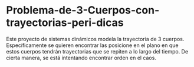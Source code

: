 # Problema-de-3-Cuerpos-con-trayectorias-peri-dicas
Este proyecto de sistemas dinámicos modela la trayectoria de 3 cuerpos. Específicamente se quieren encontrar las posicione en el plano en que estos cuerpos tendrán trayectorias que se repiten a lo largo del tiempo. De cierta manera, se está intentando encontrar orden en el caos. 
